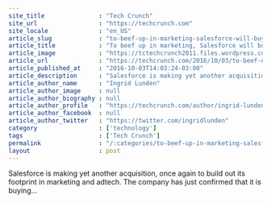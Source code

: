 ```yaml
---
site_title               : "Tech Crunch"
site_url                 : "https://techcrunch.com"
site_locale              : "en_US"
article_slug             : "to-beef-up-in-marketing-salesforce-will-buy-krux-for-s340m-in-cash-up-to-s750m-overall"
article_title            : "To beef up in marketing, Salesforce will buy Krux for $340M in cash, up to $750M overall"
article_image            : "https://tctechcrunch2011.files.wordpress.com/2016/08/salesforce.jpg?w=764&h=400&crop=1"
article_url              : "https://techcrunch.com/2016/10/03/to-beef-up-in-marketing-tech-salesforce-is-buying-krux-for-340m-in-cash-and-stock-potentially-750m-overall/"
article_published_at     : "2016-10-03T14:03:24-03:00"
article_description      : "Salesforce is making yet another acquisition, once again to build out its footprint in marketing and adtech. The company has just confirmed that it is buying..."
article_author_name      : "Ingrid Lunden"
article_author_image     : null
article_author_biography : null
article_author_profile   : "https://techcrunch.com/author/ingrid-lunden/"
article_author_facebook  : null
article_author_twitter   : "https://twitter.com/ingridlunden"
category                 : ['technology']
tags                     : ['Tech Crunch']
permalink                : "/:categories/to-beef-up-in-marketing-salesforce-will-buy-krux-for-s340m-in-cash-up-to-s750m-overall/"
layout                   : post
---
```


Salesforce is making yet another acquisition, once again to build out its footprint in marketing and adtech. The company has just confirmed that it is buying...
